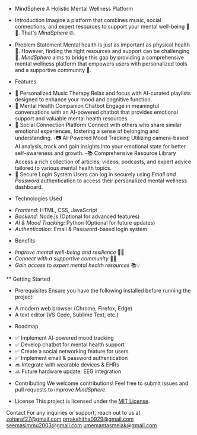 * MindSphere
A Holistic Mental Wellness Platform

* Introduction
Imagine a platform that combines music, social connections, and expert resources to support your mental well-being 🧠💡. That's *MindSphere* 🌐.

* Problem Statement
Mental health is just as important as physical health 🏥. However, finding the right resources and support can be challenging 🤔. *MindSphere* aims to bridge this gap by providing a comprehensive mental wellness platform that empowers users with personalized tools and a supportive community 💪.

* Features
- 🎵 Personalized Music Therapy
Relax and focus with AI-curated playlists designed to enhance your mood and cognitive function.
- 🤖 Mental Health Companion Chatbot
Engage in meaningful conversations with an AI-powered chatbot that provides emotional support and valuable mental health resources.
- 👥 Social Connection Platform
Connect with others who share similar emotional experiences, fostering a sense of belonging and understanding.
-📷 AI-Powered Mood Tracking
Utilizing camera-based AI analysis, track and gain insights into your emotional state for better self-awareness and growth.
-📚 Comprehensive Resource Library
Access a rich collection of articles, videos, podcasts, and expert advice tailored to various mental health topics.
- 🔑 Secure Login System
Users can log in securely using *Email and Password* authentication to access their personalized mental wellness dashboard.

* Technologies Used
- *Frontend:* HTML, CSS, JavaScript
- *Backend:* Node.js (Optional for advanced features)
- *AI & Mood Tracking:* Python (Optional for future updates)
- *Authentication:* Email & Password-based login system

* Benefits
- *Improve mental well-being and resilience* 🌈💪
- *Connect with a supportive community* 👥🤝
- *Gain access to expert mental health resources* 📚💡

** Getting Started

* Prerequisites
Ensure you have the following installed before running the project:
- A modern web browser (Chrome, Firefox, Edge)
- A text editor (VS Code, Sublime Text, etc.)

* Roadmap
- ✅ Implement AI-powered mood tracking
- ✅ Develop chatbot for mental health support
- ✅ Create a social networking feature for users
- ✅ Implement email & password authentication
- 🔜 Integrate with wearable devices & EHRs
- 🔜 Future hardware update: EEG integration

* Contributing
We welcome contributions! Feel free to submit issues and pull requests to improve *MindSphere*.

* License
This project is licensed under the [MIT License](LICENSE).

Contact
For any inquiries or support, reach out to us at
zoharaf27@gmail.com
prrakshitha0929@gmail.com
seemasimmu2003@gmail.com
umemantasmeiak@gmail.com
